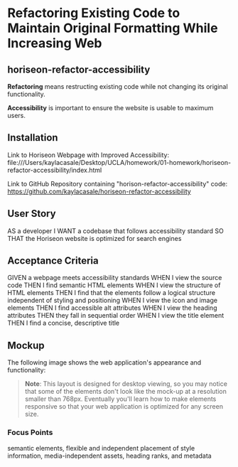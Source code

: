 # Refactoring Existing Code to Maintain Original Formatting While Increasing Web 
## horiseon-refactor-accessibility

**Refactoring** means restructing existing code while not changing its original functionality.

**Accessibility** is important to ensure the website is usable to maximum users.

## Installation
Link to Horiseon Webpage with Improved Accessibility: file:///Users/kaylacasale/Desktop/UCLA/homework/01-homework/horiseon-refactor-accessibility/index.html

Link to GitHub Repository containing "horison-refactor-accessibility" code: https://github.com/kaylacasale/horiseon-refactor-accessibility

## User Story
AS a developer
I WANT a codebase that follows accessibility standard
SO THAT the Horiseon website is optimized for search engines

## Acceptance Criteria
GIVEN a webpage meets accessibility standards
WHEN I view the source code
THEN I find semantic HTML elements
WHEN I view the structure of HTML elements
THEN I find that the elements follow a logical structure independent of styling and positioning
WHEN I view the icon and image elements
THEN I find accessible alt attributes
WHEN I view the heading attributes
THEN they fall in sequential order
WHEN I view the title element
THEN I find a concise, descriptive title

## Mockup
The following image shows the web application's appearance and functionality:

> **Note**: This layout is designed for desktop viewing, so you may notice that some of the elements don't look like the mock-up at a resolution smaller than 768px. Eventually you'll learn how to make elements responsive so that your web application is optimized for any screen size.

### Focus Points
semantic elements, flexible and independent placement of style information, media-independent assets, heading ranks, and metadata

